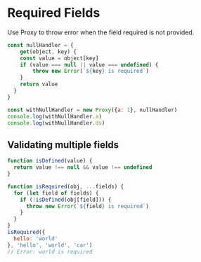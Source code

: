 # Required Fields

Use Proxy to throw error when the field required is not provided.

```js
const nullHandler = {
	get(object, key) {
  	const value = object[key]
    if (value === null || value === undefined) {
    	throw new Error(`${key} is required`)
    }
    return value
  }
}

const withNullHandler = new Proxy({a: 1}, nullHandler)
console.log(withNullHandler.a)
console.log(withNullHandler.ds)
```


## Validating multiple fields

```js
function isDefined(value) {
  return value !== null && value !== undefined
}

function isRequired(obj, ...fields) {
  for (let field of fields) {
    if (!isDefined(obj[field])) {
      throw new Error(`${field} is required`)
    }
  }
}
isRequired({
  hello: 'world'
}, 'hello', 'world', 'car')
// Error: world is required
```
